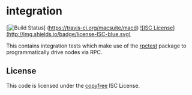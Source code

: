 integration
===========

[![Build Status](http://img.shields.io/travis/macsuite/macd.svg)]
(https://travis-ci.org/macsuite/macd) [![ISC License]
(http://img.shields.io/badge/license-ISC-blue.svg)](http://copyfree.org)

This contains integration tests which make use of the
[rpctest](https://github.com/macsuite/macd/tree/master/rpctest) package to
programmatically drive nodes via RPC.

## License

This code is licensed under the [copyfree](http://copyfree.org) ISC License.
